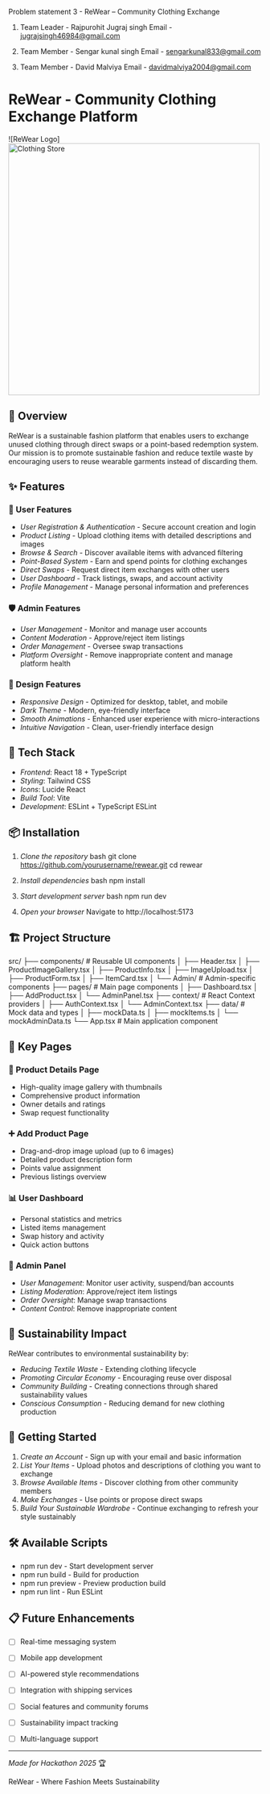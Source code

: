Problem statement 3 - ReWear – Community Clothing Exchange

1) Team Leader - Rajpurohit Jugraj singh
Email - jugrajsingh46984@gmail.com

2) Team Member - Sengar kunal singh
Email - sengarkunal833@gmail.com

3) Team Member - David Malviya
Email - davidmalviya2004@gmail.com

# ReWear - Community Clothing Exchange Platform

![ReWear Logo]<img width="500" height="500" alt="Clothing Store" src="https://github.com/user-attachments/assets/452ba6dd-6368-442b-ba7e-5f521cec832b" />



## 🌱 Overview

ReWear is a sustainable fashion platform that enables users to exchange unused clothing through direct swaps or a point-based redemption system. Our mission is to promote sustainable fashion and reduce textile waste by encouraging users to reuse wearable garments instead of discarding them.

## ✨ Features

### 👥 User Features
- *User Registration & Authentication* - Secure account creation and login
- *Product Listing* - Upload clothing items with detailed descriptions and images
- *Browse & Search* - Discover available items with advanced filtering
- *Point-Based System* - Earn and spend points for clothing exchanges
- *Direct Swaps* - Request direct item exchanges with other users
- *User Dashboard* - Track listings, swaps, and account activity
- *Profile Management* - Manage personal information and preferences

### 🛡 Admin Features
- *User Management* - Monitor and manage user accounts
- *Content Moderation* - Approve/reject item listings
- *Order Management* - Oversee swap transactions
- *Platform Oversight* - Remove inappropriate content and manage platform health

### 🎨 Design Features
- *Responsive Design* - Optimized for desktop, tablet, and mobile
- *Dark Theme* - Modern, eye-friendly interface
- *Smooth Animations* - Enhanced user experience with micro-interactions
- *Intuitive Navigation* - Clean, user-friendly interface design

## 🚀 Tech Stack

- *Frontend*: React 18 + TypeScript
- *Styling*: Tailwind CSS
- *Icons*: Lucide React
- *Build Tool*: Vite
- *Development*: ESLint + TypeScript ESLint

## 📦 Installation

1. *Clone the repository*
   bash
   git clone https://github.com/yourusername/rewear.git
   cd rewear
   

2. *Install dependencies*
   bash
   npm install
   

3. *Start development server*
   bash
   npm run dev
   

4. *Open your browser*
   Navigate to http://localhost:5173

## 🏗 Project Structure


src/
├── components/          # Reusable UI components
│   ├── Header.tsx
│   ├── ProductImageGallery.tsx
│   ├── ProductInfo.tsx
│   ├── ImageUpload.tsx
│   ├── ProductForm.tsx
│   ├── ItemCard.tsx
│   └── Admin/          # Admin-specific components
├── pages/              # Main page components
│   ├── Dashboard.tsx
│   ├── AddProduct.tsx
│   └── AdminPanel.tsx
├── context/            # React Context providers
│   ├── AuthContext.tsx
│   └── AdminContext.tsx
├── data/               # Mock data and types
│   ├── mockData.ts
│   ├── mockItems.ts
│   └── mockAdminData.ts
└── App.tsx            # Main application component


## 🎯 Key Pages

### 📱 Product Details Page
- High-quality image gallery with thumbnails
- Comprehensive product information
- Owner details and ratings
- Swap request functionality

### ➕ Add Product Page
- Drag-and-drop image upload (up to 6 images)
- Detailed product description form
- Points value assignment
- Previous listings overview

### 📊 User Dashboard
- Personal statistics and metrics
- Listed items management
- Swap history and activity
- Quick action buttons

### 🔧 Admin Panel
- *User Management*: Monitor user activity, suspend/ban accounts
- *Listing Moderation*: Approve/reject item listings
- *Order Oversight*: Manage swap transactions
- *Content Control*: Remove inappropriate content

## 🌟 Sustainability Impact

ReWear contributes to environmental sustainability by:
- *Reducing Textile Waste* - Extending clothing lifecycle
- *Promoting Circular Economy* - Encouraging reuse over disposal
- *Community Building* - Creating connections through shared sustainability values
- *Conscious Consumption* - Reducing demand for new clothing production

## 🚀 Getting Started

1. *Create an Account* - Sign up with your email and basic information
2. *List Your Items* - Upload photos and descriptions of clothing you want to exchange
3. *Browse Available Items* - Discover clothing from other community members
4. *Make Exchanges* - Use points or propose direct swaps
5. *Build Your Sustainable Wardrobe* - Continue exchanging to refresh your style sustainably

## 🛠 Available Scripts

- npm run dev - Start development server
- npm run build - Build for production
- npm run preview - Preview production build
- npm run lint - Run ESLint


## 📋 Future Enhancements

- [ ] Real-time messaging system
- [ ] Mobile app development
- [ ] AI-powered style recommendations
- [ ] Integration with shipping services
- [ ] Social features and community forums
- [ ] Sustainability impact tracking
- [ ] Multi-language support



---

*Made for Hackathon 2025* 🏆

ReWear - Where Fashion Meets Sustainability
